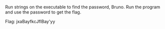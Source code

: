 Run strings on the executable to find the password, Bruno. Run the program and use the password to get the flag.

Flag: jxaBayfkcJflBay'yy
